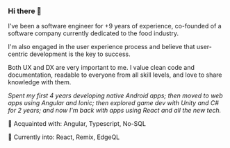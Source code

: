 ### Hi there 👋

I've been a software engineer for +9 years of experience, co-founded of a software company currently dedicated to the food industry.

I'm also engaged in the user experience process and believe that user-centric development is the key to success.

Both UX and DX are very important to me. I value clean code and documentation, readable to everyone from all skill levels, and love to share knowledge with them.

_Spent my first 4 years developing native Android apps; then moved to web apps using Angular and Ionic; then explored game dev with Unity and C# for 2 years; and now I'm back with apps using React and all the new tech._

💎 Acquainted with: Angular, Typescript, No-SQL

🌱 Currently into: React, Remix, EdgeQL

